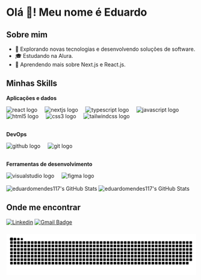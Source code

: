 <h1>Olá 👋! Meu nome é Eduardo</h1> 

## Sobre mim

- 🤔 Explorando novas tecnologias e desenvolvendo soluções de software.
- 🎓 Estudando na Alura.
- 🌱 Aprendendo mais sobre Next.js e React.js.

## Minhas Skills

**Aplicações e dados**

<div align="left">
  <img src="https://cdn.jsdelivr.net/gh/devicons/devicon/icons/react/react-original.svg" height="30" alt="react logo"  />
  <img width="12" />
  <img src="https://cdn.jsdelivr.net/gh/devicons/devicon/icons/nextjs/nextjs-original.svg" height="30" alt="nextjs logo"  />
  <img width="12" />
  <img src="https://cdn.jsdelivr.net/gh/devicons/devicon/icons/typescript/typescript-original.svg" height="30" alt="typescript logo"  />
  <img width="12" />
  <img src="https://cdn.jsdelivr.net/gh/devicons/devicon/icons/javascript/javascript-original.svg" height="30" alt="javascript logo"  />
  <img width="12" />
  <img src="https://cdn.jsdelivr.net/gh/devicons/devicon/icons/html5/html5-original.svg" height="30" alt="html5 logo"  />
  <img width="12" />
  <img src="https://cdn.jsdelivr.net/gh/devicons/devicon/icons/css3/css3-original.svg" height="30" alt="css3 logo"  />
  <img width="12" />
  <img src="https://upload.wikimedia.org/wikipedia/commons/thumb/d/d5/Tailwind_CSS_Logo.svg/768px-Tailwind_CSS_Logo.svg.png?20230715030042" height="30" alt="tailwindcss logo"  />
</div>

<br>

**DevOps**

<div>
  <img src="https://img.icons8.com/m_outlined/200/FFFFFF/github.png" height="30" alt="github logo"  />
  <img width="12" />
  <img src="https://cdn.jsdelivr.net/gh/devicons/devicon/icons/git/git-original.svg" height="30" alt="git logo"  />
  <img width="12" />
</div>

<br>

**Ferramentas de desenvolvimento**

<div>
  <img src="https://cdn.jsdelivr.net/gh/devicons/devicon/icons/visualstudio/visualstudio-plain.svg" height="30" alt="visualstudio logo"  />
  <img width="12" />
  <img src="https://cdn.jsdelivr.net/gh/devicons/devicon/icons/figma/figma-original.svg" height="30" alt="figma logo"  />
  <img width="12" />
</div>

<br>

<div>
  <img src="https://github-readme-stats.vercel.app/api?username=eduardomendes117&theme=dark&show_icons=true&hide_border=true&count_private=true" alt="eduardomendes117's GitHub Stats" height="165" />
  <img src="https://github-readme-stats.vercel.app/api/top-langs/?username=eduardomendes117&theme=dark&show_icons=true&hide_border=true&layout=compact" alt="eduardomendes117's GitHub Stats" />
</div>

## Onde me encontrar

[![Linkedin](https://img.shields.io/static/v1?message=LinkedIn&logo=linkedin&label=&color=0077B5&logoColor=white&labelColor=&style=for-the-badge&link=https://www.linkedin.com/in/eduardo-mendes-26538030b/)](https://www.linkedin.com/in/eduardo-mendes-26538030b/)
[![Gmail Badge](https://img.shields.io/static/v1?message=Gmail&logo=gmail&label=&color=D14836&logoColor=white&labelColor=&style=for-the-badge&link=mailto:eduardo12mendes2016@gmail.com)](mailto:eduardo12mendes2016@gmail.com)

###

<img src="https://raw.githubusercontent.com/eduardomendes117/eduardomendes117/output/snake.svg" alt="Snake animation" />

###
